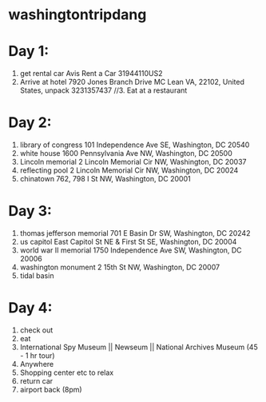 # washingtontripdang
# Day 1:
1. get rental car Avis Rent a Car
31944110US2
2. Arrive at hotel 7920 Jones Branch Drive MC Lean VA, 22102, United States, unpack
3231357437
//3. Eat at a restaurant

# Day 2:
1. library of congress
101 Independence Ave SE, Washington, DC 20540
2. white house
1600 Pennsylvania Ave NW, Washington, DC 20500
3. Lincoln memorial
2 Lincoln Memorial Cir NW, Washington, DC 20037
4. reflecting pool
2 Lincoln Memorial Cir NW, Washington, DC 20024
5. chinatown
762, 798 I St NW, Washington, DC 20001

# Day 3:
1. thomas jefferson memorial
701 E Basin Dr SW, Washington, DC 20242
2. us capitol
East Capitol St NE & First St SE, Washington, DC 20004
3. world war II memorial
1750 Independence Ave SW, Washington, DC 20006
4. washington monument
2 15th St NW, Washington, DC 20007
5. tidal basin

# Day 4:
1. check out
2. eat
3. International Spy Museum || Newseum || National Archives Museum (45 - 1 hr tour)
4. Anywhere
5. Shopping center etc to relax
6. return car
7. airport back (8pm)


